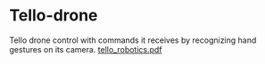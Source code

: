 # Tello-drone
Tello drone control with commands it receives by recognizing hand gestures on its camera.
[tello_robotics.pdf](https://github.com/danielsem4/Tello-drone-/files/10498107/tello_robotics.pdf)
